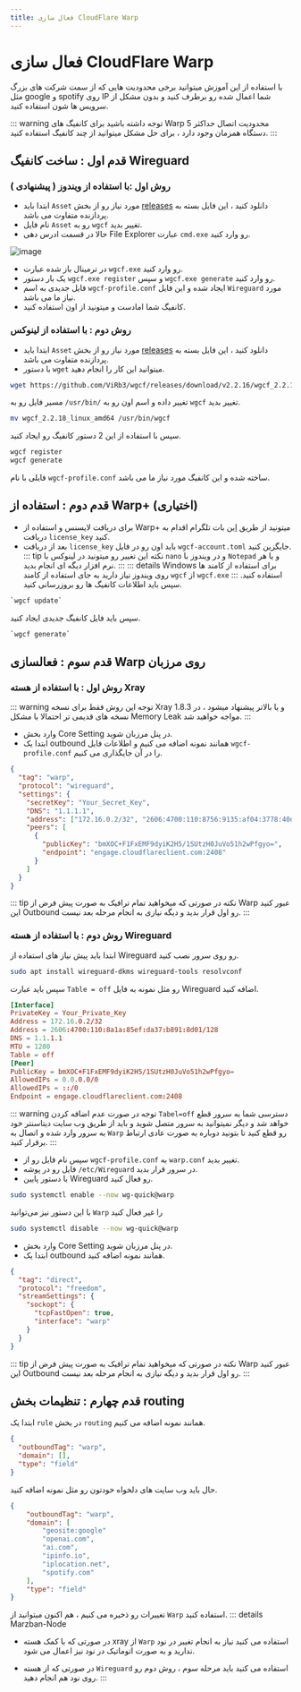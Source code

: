 ```yaml
---
title: فعال سازی CloudFlare Warp
---
```


# فعال سازی CloudFlare Warp

با استفاده از این آموزش میتوانید برخی محدودیت هایی که از سمت شرکت های بزرگ مثل google و spotify روی IP شما اعمال شده رو برطرف کنید و بدون مشکل از سرویس ها شون استفاده کنید.

::: warning
توجه داشته باشید برای کانفیگ های Warp محدودیت اتصال حداکثر 5 دستگاه همزمان وجود دارد ، برای حل مشکل میتوانید از چند کانفیگ استفاده کنید.
:::

## قدم اول : ساخت کانفیگ Wireguard

### روش اول :با استفاده از ویندوز ( پیشنهادی )

- ابتدا باید `Asset` مورد نیاز رو از بخش [releases](https://github.com/ViRb3/wgcf/releases) دانلود کنید ، این فایل بسته به پردازنده متفاوت می باشد.
- نام فایل `Asset` رو به `wgcf` تغییر بدید.
- حالا در قسمت ادرس دهی File Explorer عبارت `cmd.exe` رو وارد کنید.

![image](https://github.com/Gozargah/gozargah.github.io/assets/50927468/716aa676-9f2b-481f-9c19-127635cc7b58)

- در ترمینال باز شده عبارت `wgcf.exe` رو وارد کنید.
- یک بار دستور `wgcf.exe register` و سپس `wgcf.exe generate` رو وارد کنید.
- فایل جدیدی به اسم `wgcf-profile.conf` ایجاد شده و این فایل `Wireguard` مورد نیاز ما می باشد.
- کانفیگ شما امادست و میتونید از اون استفاده کنید.

### روش دوم : با استفاده از لینوکس

- ابتدا باید `Asset` مورد نیاز رو از بخش [releases](https://github.com/ViRb3/wgcf/releases) دانلود کنید ، این فایل بسته به پردازنده متفاوت می باشد.
- با دستور `wget` میتوانید این کار را انجام دهید.
```bash
wget https://github.com/ViRb3/wgcf/releases/download/v2.2.16/wgcf_2.2.18_linux_amd64
```
مسیر فایل رو به `/usr/bin/` تغییر داده و اسم اون رو به `wgcf` تغییر بدید.
```bash
mv wgcf_2.2.18_linux_amd64 /usr/bin/wgcf
```
سپس با استفاده از این 2 دستور کانفیگ رو ایجاد کنید.
```bash
wgcf register
wgcf generate
```
فایلی با نام `wgcf-profile.conf` ساخته شده و این کانفیگ مورد نیاز ما می باشد.

## قدم دوم : استفاده از Warp+ (اختیاری)

- برای دریافت لایسنس و استفاده از Warp+ میتونید از طریق [این](https://t.me/generatewarpplusbot) بات تلگرام اقدام به دریافت `license_key` کنید.
- بعد از دریافت `license_key` باید اون رو در فایل `wgcf-account.toml` جایگزین کنید.
::: tip نکته
 این تغییر رو میتونید در لینوکس با `nano` و در ویندوز با `Notepad` و یا هر نرم افزار دیگه ای انجام بدید.
:::
::: details Windows
برای استفاده از کامند ها روی ویندوز نیاز دارید به جای استفاده از کامند `wgcf` از `wgcf.exe` استفاده کنید.
:::
سپس باید اطلاعات کانفیگ ها رو بروزرسانی کنید.
```bash
`wgcf update`
```
سپس باید فایل کانفیگ جدیدی ایجاد کنید.
```bash
`wgcf generate`
```

## قدم سوم : فعالسازی Warp روی مرزبان

### روش اول : با استفاده از هسته Xray

::: warning توجه
این روش فقط برای نسخه Xray 1.8.3 و یا بالاتر پیشنهاد میشود ، در نسخه های قدیمی تر احتمالا با مشکل Memory Leak مواجه خواهید شد.
:::

- وارد بخش Core Setting در پنل مرزبان شوید.
- ابتدا یک outbound همانند نمونه اضافه می کنیم و اطلاعات فایل `wgcf-profile.conf` را در آن جایگذاری می کنیم.

```json
{
  "tag": "warp",
  "protocol": "wireguard",
  "settings": {
    "secretKey": "Your_Secret_Key",
    "DNS": "1.1.1.1",
    "address": ["172.16.0.2/32", "2606:4700:110:8756:9135:af04:3778:40d9/128"],
    "peers": [
      {
        "publicKey": "bmXOC+F1FxEMF9dyiK2H5/1SUtzH0JuVo51h2wPfgyo=",
        "endpoint": "engage.cloudflareclient.com:2408"
      }
    ]
  }
}
```

::: tip نکته
در صورتی که میخواهید تمام ترافیک به صورت پیش فرض از Warp عبور کنید این Outbound رو اول قرار بدید و دیگه نیازی به انجام مرحله بعد نیست.
:::

### روش دوم : با استفاده از هسته Wireguard

ابتدا باید پیش نیاز های استفاده از Wireguard رو روی سرور نصب کنید.

```bash
sudo apt install wireguard-dkms wireguard-tools resolvconf
```

سپس باید عبارت `Table = off` رو مثل نمونه به فایل Wireguard اضافه کنید.

```conf
[Interface]
PrivateKey = Your_Private_Key
Address = 172.16.0.2/32
Address = 2606:4700:110:8a1a:85ef:da37:b891:8d01/128
DNS = 1.1.1.1
MTU = 1280
Table = off
[Peer]
PublicKey = bmXOC+F1FxEMF9dyiK2H5/1SUtzH0JuVo51h2wPfgyo=
AllowedIPs = 0.0.0.0/0
AllowedIPs = ::/0
Endpoint = engage.cloudflareclient.com:2408
```

::: warning توجه
در صورت عدم اضافه کردن `Tabel=off` دسترسی شما به سرور قطع خواهد شد و دیگر نمیتوانید به سرور متصل شوید و باید از طریق وب سایت دیتاسنتر خود به سرور وارد شده و اتصال به `Warp` رو قطع کنید تا بتونید دوباره به صورت عادی ارتباط برقرار کنید.
:::

- سپس نام فایل رو از `wgcf-profile.conf` به `warp.conf` تغییر بدید.
- فایل رو در پوشه `/etc/Wireguard` در سرور قرار بدید.
- با دستور پایین Wireguard رو فعال کنید.

```bash
sudo systemctl enable --now wg-quick@warp
```

با این دستور نیز می‌توانید `Warp` را غیر فعال کنید

```bash
sudo systemctl disable --now wg-quick@warp
```

- وارد بخش Core Setting در پنل مرزبان شوید.
- ابتدا یک outbound همانند نمونه اضافه کنید.

```json
{
  "tag": "direct",
  "protocol": "freedom",
  "streamSettings": {
    "sockopt": {
      "tcpFastOpen": true,
      "interface": "warp"
    }
  }
}
```

::: tip نکته
در صورتی که میخواهید تمام ترافیک به صورت پیش فرض از Warp عبور کنید این Outbound رو اول قرار بدید و دیگه نیازی به انجام مرحله بعد نیست.
:::

## قدم چهارم : تنظیمات بخش routing

ابتدا یک `rule` در بخش `routing` همانند نمونه اضافه می کنیم.

```json
{
  "outboundTag": "warp",
  "domain": [],
  "type": "field"
}
```

حال باید وب سایت های دلخواه خودتون رو مثل نمونه اضافه کنید.

```json
{
    "outboundTag": "warp",
    "domain": [
        "geosite:google"
        "openai.com",
        "ai.com",
        "ipinfo.io",
        "iplocation.net",
        "spotify.com"
    ],
    "type": "field"
}
```

تغییرات رو ذخیره می کنیم ، هم اکنون میتوانید از `Warp` استفاده کنید.
::: details Marzban-Node

- در صورتی که با کمک هسته xray از `Warp` استفاده می کنید نیاز به انجام تغییر در نود ندارید و به صورت اتوماتیک در نود نیز اعمال می شود.

- در صورتی که از هسته `Wireguard` استفاده می کنید باید مرحله سوم ، روش دوم رو روی نود هم انجام دهید.
  :::
